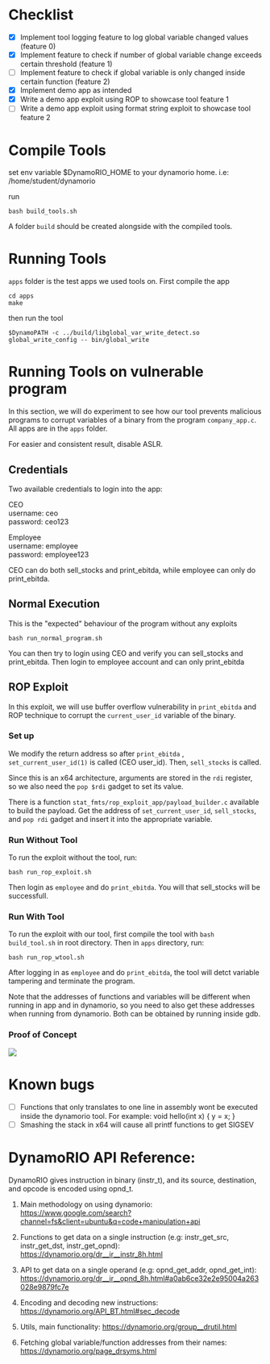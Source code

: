 # Checklist

- [x] Implement tool logging feature to log global variable changed values (feature 0)
- [x] Implement feature to check if number of global variable change exceeds certain threshold (feature 1)
- [ ] Implement feature to check if global variable is only changed inside certain function (feature 2)
- [x] Implement demo app as intended
- [x] Write a demo app exploit using ROP to showcase tool feature 1
- [ ] Write a demo app exploit using format string exploit to showcase tool feature 2

# Compile Tools

set env variable $DynamoRIO_HOME to your dynamorio home. i.e: /home/student/dynamorio

run 
```
bash build_tools.sh
```

A folder `build` should be created alongside with the compiled tools.

# Running Tools

`apps` folder is the test apps we used tools on. First compile the app


```
cd apps
make
```

then run the tool 

```
$DynamoPATH -c ../build/libglobal_var_write_detect.so global_write_config -- bin/global_write
```

# Running Tools on vulnerable program

In this section, we will do experiment to see how our tool prevents malicious programs to corrupt variables of a binary from the program `company_app.c`. All apps are in the `apps` folder.

For easier and consistent result, disable ASLR.

## Credentials

Two available credentials to login into the app:

CEO  
username: ceo  
password: ceo123  

Employee  
username: employee  
password: employee123  

CEO can do both sell_stocks and print_ebitda, while employee can only do print_ebitda.


## Normal Execution

This is the "expected" behaviour of the program without any exploits

```
bash run_normal_program.sh
```

You can then try to login using CEO and verify you can sell_stocks and print_ebitda. Then login to employee account and can only print_ebitda

## ROP Exploit

In this exploit, we will use buffer overflow vulnerability in `print_ebitda` and ROP technique to corrupt the `current_user_id` variable of the binary. 

### Set up

We modify the return address so after `print_ebitda` , `set_current_user_id(1)` is called (CEO user_id). Then, `sell_stocks` is called.

Since this is an x64 architecture, arguments are stored in the `rdi` register, so we also need the `pop $rdi` gadget to set its value. 

There is a function `stat_fmts/rop_exploit_app/payload_builder.c` available to build the payload. Get the address of `set_current_user_id`, `sell_stocks`, and `pop rdi` gadget and insert it into the appropriate variable.

### Run Without Tool
To run the exploit without the tool, run:
```
bash run_rop_exploit.sh
``` 

Then login as `employee` and do `print_ebitda`. You will that sell_stocks will be successfull.

### Run With Tool

To run the exploit with our tool, first compile the tool with `bash build_tool.sh` in root directory. Then in `apps` directory, run:

```
bash run_rop_wtool.sh
```

After logging in as `employee` and do `print_ebitda`, the tool will detct variable tampering and terminate the program. 

Note that the addresses of functions and variables will be different when running in app and in dynamorio, so you need to also get these addresses when running from dynamorio. Both can be obtained by running inside gdb.

### Proof of Concept

![](https://files.catbox.moe/p7trov.png)

# Known bugs

- [ ] Functions that only translates to one line in assembly wont be executed inside the dynamorio tool. For example: void hello(int x) { y = x; }
- [ ] Smashing the stack in x64 will cause all printf functions to get SIGSEV

# DynamoRIO API Reference:

DynamoRIO gives instruction in binary (instr_t), and its source, destination, and opcode is encoded using opnd_t.

1. Main methodology on using dynamorio: https://www.google.com/search?channel=fs&client=ubuntu&q=code+manipulation+api

2. Functions to get data on a single instruction (e.g: instr_get_src, instr_get_dst, instr_get_opnd): https://dynamorio.org/dr__ir__instr_8h.html

3. API to get data on a single operand (e.g: opnd_get_addr, opnd_get_int): https://dynamorio.org/dr__ir__opnd_8h.html#a0ab6ce32e2e95004a263028e9879fc7e

4. Encoding and decoding new instructions: https://dynamorio.org/API_BT.html#sec_decode

5. Utils, main functionality: https://dynamorio.org/group__drutil.html

6. Fetching global variable/function addresses from their names: https://dynamorio.org/page_drsyms.html
